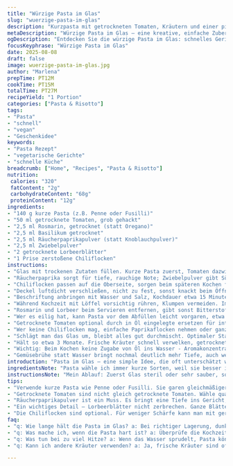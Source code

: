 ```yaml
---
title: "Würzige Pasta im Glas"
slug: "wuerzige-pasta-im-glas"
description: "Kurzpasta mit getrockneten Tomaten, Kräutern und einer pikanten Note. Variiert mit Rosmarin statt Oregano, Knoblauchpulver durch Räucherpaprika ersetzt. Perfekt vorbereitet zum Verschenken oder schnellen Kochen. Schritt für Schritt Anleitungen, damit der Aufguss gelingt. Gelingtipps für Konsistenz, Timing und Aromaentwicklung. Vegetarisch, vegan, ohne Nüsse, Laktose und Eier. 750 ml Glasfüllung, ungefähr 3 Tassen."
metaDescription: "Würzige Pasta im Glas – eine kreative, einfache Zubereitung für rasches Kochen oder zum Verschenken, aromatisch und anpassbar."
ogDescription: "Entdecken Sie die würzige Pasta im Glas: schnelles Gericht, perfekt für den Vorrat und anpassbar mit verschiedenen Zutaten."
focusKeyphrase: "Würzige Pasta im Glas"
date: 2025-08-08
draft: false
image: wuerzige-pasta-im-glas.jpg
author: "Marlena"
prepTime: PT12M
cookTime: PT15M
totalTime: PT27M
recipeYield: "1 Portion"
categories: ["Pasta & Risotto"]
tags:
- "Pasta"
- "schnell"
- "vegan"
- "Geschenkidee"
keywords:
- "Pasta Rezept"
- "vegetarische Gerichte"
- "schnelle Küche"
breadcrumb: ["Home", "Recipes", "Pasta & Risotto"]
nutrition: 
 calories: "320"
 fatContent: "2g"
 carbohydrateContent: "68g"
 proteinContent: "12g"
ingredients:
- "140 g kurze Pasta (z.B. Penne oder Fusilli)"
- "50 ml getrocknete Tomaten, grob gehackt"
- "2,5 ml Rosmarin, getrocknet (statt Oregano)"
- "2,5 ml Basilikum getrocknet"
- "2,5 ml Räucherpaprikapulver (statt Knoblauchpulver)"
- "2,5 ml Zwiebelpulver"
- "2 getrocknete Lorbeerblätter"
- "1 Prise zerstoßene Chiliflocken"
instructions:
- "Glas mit trockenen Zutaten füllen. Kurze Pasta zuerst, Tomaten dazwischen verteilen. Rosmarin über die Spitze streuen, Basilikum folgt."
- "Räucherpaprika sorgt für tiefe, rauchige Note; Zwiebelpulver gibt Süße. Lorbeerblätter unbedingt ganz lassen, entziehen nicht zu stark Aroma."
- "Chiliflocken passen auf die Oberseite, sorgen beim späteren Kochen für kleine Knistergeräusche und dezenten Biss."
- "Deckel luftdicht verschließen, nicht zu fest, sonst knackt beim Öffnen."
- "Beschriftung anbringen mit Wasser und Salz, Kochdauer etwa 15 Minuten in kochendem Wasser. Wichtig: Zuerst auf leichtes Blubbern achten, nicht zu sprudelnd."
- "Während Kochzeit mit Löffel vorsichtig rühren, Klumpen vermeiden. Immer wieder prüfen, Pasta soll weich, aber bissfest sein."
- "Rosmarin und Lorbeer beim Servieren entfernen, gibt sonst Bitterstoffe."
- "Wer es eilig hat, kann Pasta vor dem Abfüllen leicht vorgaren, etwa 3 Minuten im kochenden Wasser, dann trocknen lassen - macht schnellere Zubereitung möglich."
- "Getrocknete Tomaten optional durch in Öl eingelegte ersetzen für intensiven Geschmack, dann Salz im Kochwasser reduzieren."
- "Wer keine Chiliflocken mag, einfache Paprikaflocken nehmen oder ganz weglassen."
- "Schlägt man das Glas um, bleibt alles gut durchmischt. Optimaler Stauraum: dunkel, kühl, luftdicht."
- "Hält so etwa 3 Monate. Frische Kräuter schnell verwelken, getrocknete halten mindestens ein Jahr."
- "Wichtig: Beim Kochen keine Zugabe von Öl ins Wasser - Aromakonzentration leidet sonst."
- "Gemüsebrühe statt Wasser bringt nochmal deutlich mehr Tiefe, auch wenn es vom Original abweicht."
introduction: "Pasta im Glas – eine simple Idee, die oft unterschätzt wird. Man nimmt trockene Zutaten, kombiniert sie clever mit den richtigen Kräutern und Gewürzen, füllt alles in ein dichtes Gefäß, fertig ist der Vorrat für schnelle Mahlzeiten. Ich habe oft gemerkt, dass die klassische Kombi aus Oregano und Knoblauchpulver zu langweilig wird. Daher ersetzt ich Oregano durch fruchtig-herben Rosmarin und das Knoblauchpulver durch rauchiges Paprikapulver; verleiht ein ganz neues Aroma, das mich beim Öffnen des Glases sofort einfängt. Auf die Konsistenz achtet man durch genaue Kochzeiten nicht allein, sondern schaut aufs Wasser, hört das Blubbern und fühlt die Pasta zwischendurch – Bissfest muss sie sein, sonst klebt sie später unangenehm. Wichtig auch: Lorbeerblätter rausnehmen, bevor man serviert. Kleine Tipps aus der Praxis, die oft übersehen werden, machen den Unterschied zwischen einer guten und einer routinierten Vorbereitung."
ingredientsNote: "Pasta wähle ich immer kurze Sorten, weil sie besser im Glas Platz finden und gleichmäßig garen. Die Tomaten gut grob schneiden und trocken halten, sonst kann das Glas feucht werden und Aroma leiden. Getrocknete Kräuter am besten frisch gekauft, da ältere schnell ihr Aroma verlieren. Für die Lorbeerblätter gilt: nicht zerbrechen, für nicht zu bittere Zwischentöne beim Aufguss. Chiliflocken erst kurz vor dem Verpacken auf die Oberseite – heißes Wasser aktiviert die Schärfe deutlich. Statt getrockneten Tomaten kann man auch in Öl eingelegte verwenden, allerdings dann Salz und Öl im Kochprozess anpassen. Räucherpaprikapulver bringt Intensität – fehlte mir lange. Stattdessen tut es natürlich auch geräuchertes Paprikamark oder frische Knoblauchscheiben, dann aber muss das Rezept angepasst werden."
instructionsNote: "Mein Ablauf: Zuerst Glas steril oder sehr sauber, sonst hält das nicht. Zutaten lagern, dann in Schichten füllen, damit später alles gut auffliegt. Rosmarin zuerst prüfen, durch zu große Stücke verteilt sich das Aroma zu stark, besser fein zerkrümeln. Lorbeerblätter komplett, die sind nahe am Glasrand. Deckel schließt man mit Gefühl – zu fest erstickt die Aromabildung. Am Herd: Wasser ganz leicht köcheln lassen, kein heftiges Kochen. Rühren nach 7 Minuten geht bei größeren Mengen Pasta, sonst zerfallen sie. Den Biss prüfe ich mit zwei Fingern – wenn es leicht nachgibt, warm raus aus dem Wasser. Lorbeer entfernen, dabei sorgfältig, denn die Blätter zerbröseln sonst. Für größere Mengen empfehle ich, Portionen modular zu packen, sonst gerät der Geschmackinsgesamt aus dem Gleichgewicht. Sollte Pasta zu hart erscheinen, Wasserstand erhöhen, nachwürzen mit Salz nach Belieben."
tips:
- "Verwende kurze Pasta wie Penne oder Fusilli. Sie garen gleichmäßiger und passen besser ins Glas. Achte auf die Menge, nicht zu viel reintun. Gegebenenfalls kann man weniger als 140 g nehmen, wenn man es lockerer mag. Diese Pasta wird beim Kochen immer etwas aufquellen, darum besser etwas Platz lassen."
- "Getrocknete Tomaten sind nicht gleich getrocknete Tomaten. Wähle qualitativ hochwertige, grob gehackte. Sie sorgen für Geschmack. Für intensiveren Geschmack verwende eingelegte Tomaten. Aber Achtung – dann das Salz im Kochwasser anpassen. Öl könnte die Aromakonzentration beeinflussen."
- "Räucherpaprikapulver ist ein Muss. Es bringt eine Tiefe ins Gericht, die du mit Knoblauchpulver nie erreichen würdest. Ein paar eigene Versuche mit verschiedenen Paprikasorten haben das gezeigt. Räuchern verleiht dem Gericht eine rauchige Note, die während des Garens besonders zur Geltung kommt."
- "Ein wichtiges Detail – Lorbeerblätter nicht zerbrechen. Ganze Blätter entziehen Aromen sanfter. Wenn ich sie zerbröseln, wird das Gericht schnell bitter. Merke: Sie intensivieren das Aroma während des Kochens, müssen aber vor dem Servieren entfernt werden."
- "Die Chiliflocken sind optional. Für weniger Schärfe kann man mit geräuchertem Paprikapulver experimentieren oder sie ganz weglassen. Wenn ich sie hinzufüge, mache ich das immer ganz zum Schluss, kurz bevor die Mischung ins Glas kommt. So wird die Schärfe aktiviert, ohne zu überlagern."
faq:
- "q: Wie lange hält die Pasta im Glas? a: Bei richtiger Lagerung, dunkel, kühl, luftdicht – etwa drei Monate. Frische Kräuter sind Risiko, halten nicht lange."
- "q: Was mache ich, wenn die Pasta hart ist? a: Überprüfe die Kochzeit und den Wasserstand. Mehr Wasser könnte helfen. Bei etwas mehr Geduld – das Timing verändert die Textur."
- "q: Was tun bei zu viel Hitze? a: Wenn das Wasser sprudelt, Pasta könnte zerfallen. Lässt du es leicht köcheln, bleibt die Form besser. Vorsicht beim Rühren – sanft behandeln."
- "q: Kann ich andere Kräuter verwenden? a: Ja, frische Kräuter sind oftmals intensiver. Kannst du versuchen, aber die Kochzeit anpassen. Oregano lässt sich gut durch Basilikum ersetzen."

---
```

